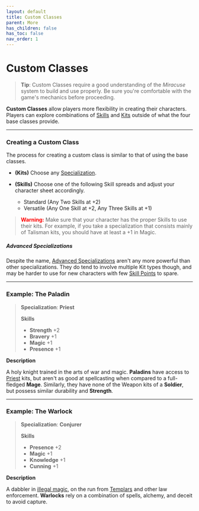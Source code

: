 ```yaml
---
layout: default
title: Custom Classes
parent: More
has_children: false
has_toc: false
nav_order: 1
---
```


# Custom Classes

> **Tip**: Custom Classes require a good understanding of the _Miracuse_ system to build and use properly. Be sure you're comfortable with the game's mechanics before proceeding.

**Custom Classes** allow players more flexibility in creating their characters. Players can explore combinations of [Skills](../gameplay/skills.html) and [Kits](../gameplay/kits.html) outside of what the four base classes provide.

---

### Creating a Custom Class

The process for creating a custom class is similar to that of using the base classes.

- **(Kits)** Choose any [Specialization](../more/specializations/index.html). 

- **(Skills)** Choose one of the following Skill spreads and adjust your character sheet accordingly.

  - Standard (Any Two Skills at +2)
  - Versatile (Any One Skill at +2, Any Three Skills at +1)

> **<span style="color: red">Warning:</span>** Make sure that your character has the proper Skills to use their kits. For example, if you take a specialization that consists mainly of Talisman kits, you should have at least a +1 in Magic.

##### Advanced Specializations

Despite the name, [Advanced Specializations](../more/advancement/specializations.html) aren't any more powerful than other specializations. They do tend to involve multiple Kit types though, and may be harder to use for new characters with few [Skill Points](../more/advancement/index.html) to spare.

---

### Example: **<span style="color: {{ site.paladin_color }}">The Paladin</span>**

> **Specialization**: **<span style="color: {{ site.mage_color }}">Priest</span>**
>
>**Skills**
>
>- **<span style="color: {{ site.soldier_color }}">Strength</span>** +2
>- **<span style="color: {{ site.soldier_color }}">Bravery</span>** +1
>- **<span style="color: {{ site.mage_color }}">Magic</span>** +1
>- **<span style="color: {{ site.mage_color }}">Presence</span>** +1

**Description**

A holy knight trained in the arts of war and magic. **<span style="color: {{ site.paladin_color }}">Paladins</span>** have access to [Priest](../more/specializations/priest.html) kits, but aren't as good at spellcasting when compared to a full-fledged **<span style="color: {{ site.mage_color }}">Mage</span>**. Similarly, they have none of the Weapon kits of a **<span style="color: {{ site.soldier_color }}">Soldier</span>**, but possess similar durability and **<span style="color: {{ site.soldier_color }}">Strength</span>**.

---

### Example: **<span style="color: {{ site.warlock_color }}">The Warlock</span>**

> **Specialization**: **<span style="color: {{ site.warlock_color }}">Conjurer</span>**
>
>**Skills**
>
>- **<span style="color: {{ site.mage_color }}">Presence</span>** +2
>- **<span style="color: {{ site.mage_color }}">Magic</span>** +1
>- **<span style="color: {{ site.alchemist_color }}">Knowledge</span>** +1
>- **<span style="color: {{ site.scoundrel_color }}">Cunning</span>** +1

**Description**

A dabbler in [illegal magic](../more/specializations/conjurer.html), on the run from [Templars](../more/specializations/templar.html) and other law enforcement. **<span style="color: {{ site.warlock_color }}">Warlocks</span>** rely on a combination of spells, alchemy, and deceit to avoid capture. 
